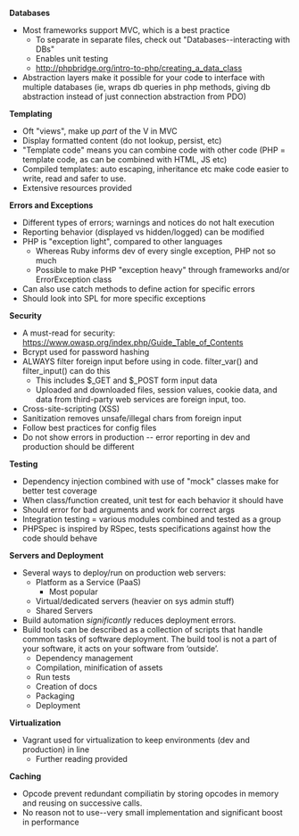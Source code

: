 **Databases**
- Most frameworks support MVC, which is a best practice
  - To separate in separate files, check out "Databases--interacting with DBs"
  - Enables unit testing
  - http://phpbridge.org/intro-to-php/creating_a_data_class
- Abstraction layers make it possible for your code to interface with multiple databases (ie, wraps db queries in php methods, giving db abstraction instead of just connection abstraction from PDO)

**Templating**
- Oft "views", make up *part* of the V in MVC
- Display formatted content (do not lookup, persist, etc)
- "Template code" means you can combine code with other code (PHP = template code, as can be combined with HTML, JS etc)
- Compiled templates: auto escaping, inheritance etc make code easier to write, read and safer to use.
- Extensive resources provided

**Errors and Exceptions**
- Different types of errors; warnings and notices do not halt execution
- Reporting behavior (displayed vs hidden/logged) can be modified
- PHP is "exception light", compared to other languages
  - Whereas Ruby informs dev of every single exception, PHP not so much
  - Possible to make PHP "exception heavy" through frameworks and/or ErrorException class
- Can also use catch methods to define action for specific errors
- Should look into SPL for more specific exceptions

**Security**
- A must-read for security: https://www.owasp.org/index.php/Guide_Table_of_Contents
- Bcrypt used for password hashing
- ALWAYS filter foreign input before using in code. filter_var() and filter_input() can do this
  - This includes $_GET and $_POST form input data
  - Uploaded and downloaded files, session values, cookie data, and data from third-party web services are foreign input, too.
- Cross-site-scripting (XSS)
- Sanitization removes unsafe/illegal chars from foreign input
- Follow best practices for config files
- Do not show errors in production -- error reporting in dev and production should be different

**Testing**
- Dependency injection combined with use of "mock" classes make for better test coverage
- When class/function created, unit test for each behavior it should have
- Should error for bad arguments and work for correct args
- Integration testing = various modules combined and tested as a group
- PHPSpec is inspired by RSpec, tests specifications against how the code should behave

**Servers and Deployment**
- Several ways to deploy/run on production web servers:
  - Platform as a Service (PaaS)
    - Most popular
  - Virtual/dedicated servers (heavier on sys admin stuff)
  - Shared Servers
- Build automation *significantly* reduces deployment errors.
- Build tools can be described as a collection of scripts that handle common tasks of software deployment. The build tool is not a part of your software, it acts on your software from ‘outside’.
  - Dependency management
  - Compilation, minification of assets
  - Run tests
  - Creation of docs
  - Packaging
  - Deployment

**Virtualization**
- Vagrant used for virtualization to keep environments (dev and production) in line
  - Further reading provided

**Caching**
- Opcode prevent redundant compiliatin by storing opcodes in memory and reusing on successive calls.
- No reason not to use--very small implementation and significant boost in performance
